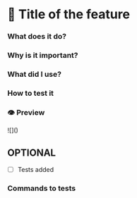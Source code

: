 # 🍎 Title of the feature

<Description of the feature>

### What does it do? 
<Info>

### Why is it important?
<Info>

### What did I use?
<Info>

### How to test it
<Info>

### 👁 Preview
<Add a image or video of your feature>
![]()

## OPTIONAL
- [ ] Tests added

###  Commands to tests
